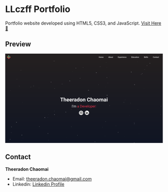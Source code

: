 # LLczff Portfolio

Portfolio website developed using HTML5, CSS3, and JavaScript.
[Visit Here 🚀](https://llczff.github.io)

## Preview

![screenshot](assets/screenshot.png)

## Contact

**Theeradon Chaomai**

- Email: [theeradon.chaomai@gmail.com](mailto:theeradon.chaomai@gmail.com)
- Linkedin: [Linkedin Profile](https://linkedin.com/in/thee-chaomai)
